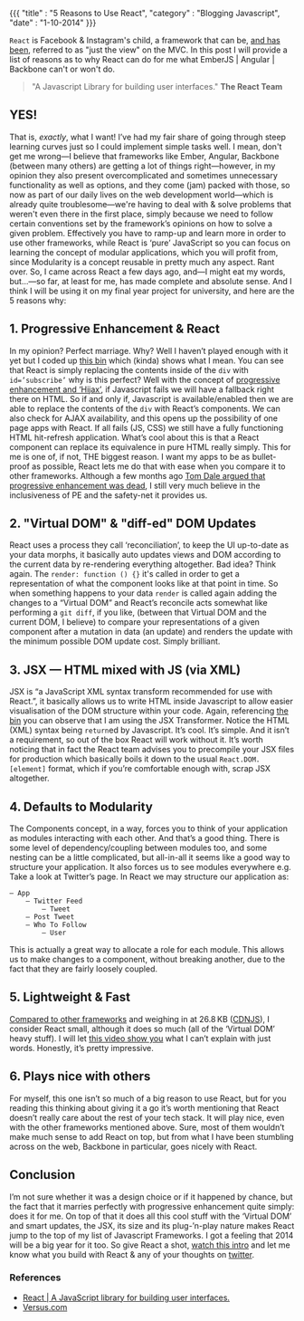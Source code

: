 {{{
  "title" : "5 Reasons to Use React",
  "category" : "Blogging Javascript",
  "date" : "1-10-2014"
}}}

`React` is Facebook & Instagram's child, a framework that can be, [and has been](http://www.youtube.com/watch?v=XxVg_s8xAms), referred to as "just the view" on the MVC. In this post I will provide a list of reasons as to why React can do for me what EmberJS | Angular | Backbone can't or won't do.

> "A Javascript Library for building user interfaces."
> __The React Team__

## YES!
That is, _exactly_, what I want! I’ve had my fair share of going through steep learning curves just so I could implement simple tasks well. I mean, don't get me wrong—I believe that frameworks like Ember, Angular, Backbone (between many others) are getting a lot of things right—however, in my opinion they also present overcomplicated and sometimes unnecessary functionality as well as options, and they come (jam) packed with those, so now as part of our daily lives on the web development world—which is already quite troublesome—we're having to deal with & solve problems that weren't even there in the first place, simply because we need to follow certain conventions set by the framework’s opinions on how to solve a given problem. Effectively you have to ramp-up and learn more in order to use other frameworks, while React is ‘pure’ JavaScript so you can focus on learning the concept of modular applications, which you will profit from, since Modularity is a concept reusable in pretty much any aspect. Rant over. So, I came across React a few days ago, and—I might eat my words, but...—so far, at least for me, has made complete and absolute sense. And I think I will be using it on my final year project for university, and here are the 5 reasons why:

## 1. Progressive Enhancement & React
In my opinion? Perfect marriage. Why? Well I haven’t played enough with it yet but I coded up [this bin](http://jsbin.com/ubuvokUr/6/edit?html,console,output) which (kinda) shows what I mean. You can see that React is simply replacing the contents inside of the `div` with `id=’subscribe’` why is this perfect? Well with the concept of [progressive enhancement and ‘Hijax’](domscripting.com/presentations/wd06/hijax/), if Javascript fails we will have a fallback right there on HTML. So if and only if, Javascript is available/enabled then we are able to replace the contents of the `div` with React’s components. We can also check for AJAX availability, and this opens up the possibility of one page apps with React. If all fails (JS, CSS) we still have a fully functioning HTML hit-refresh application. What’s cool about this is that a React component can replace its equivalence in pure HTML really simply. This for me is one of, if not, THE biggest reason. I want my apps to be as bullet-proof as possible, React lets me do that with ease when you compare it to other frameworks. Although a few months ago [Tom Dale argued that progressive enhancement was dead](http://tomdale.net/2013/09/progressive-enhancement-is-dead/), I still very much believe in the inclusiveness of PE and the safety-net it provides us.

## 2. "Virtual DOM" & "diff-ed" DOM Updates
React uses a process they call ‘reconciliation’, to keep the UI up-to-date as your data morphs, it basically auto updates views and DOM according to the current data by re-rendering everything altogether. Bad idea? Think again. The `render: function () {}` it's called in order to get a representation of what the component looks like at that point in time. So when something happens to your data `render` is called again adding the changes to a “Virtual DOM” and React’s reconcile acts somewhat like performing a `git diff`, if you like, (between that Virtual DOM and the current DOM, I believe) to compare your representations of a given component after a mutation in data (an update) and renders the update with the minimum possible DOM update cost. Simply brilliant.

## 3. JSX — HTML mixed with JS (via XML)
JSX is “a JavaScript XML syntax transform recommended for use with React.”, it basically allows us to write HTML inside Javascript to allow easier visualisation of the DOM structure within your code. Again, referencing [the bin](http://jsbin.com/ubuvokUr/6/edit?html,console,output) you can observe that I am using the JSX Transformer. Notice the HTML (XML) syntax being `return`ed by Javascript. It’s cool. It’s simple. And it isn’t a requirement, so out of the box React will work without it. It’s worth noticing that in fact the React team advises you to precompile your JSX files for production which basically boils it down to the usual `React.DOM.[element]` format, which if you’re comfortable enough with, scrap JSX altogether.

## 4. Defaults to Modularity
The Components concept, in a way, forces you to think of your application as modules interacting with each other. And that’s a good thing. There is some level of dependency/coupling between modules too, and some nesting can be a little complicated, but all-in-all it seems like a good way to structure your application. It also forces us to see modules everywhere e.g. Take a look at Twitter’s page. In React we may structure our application as:

    — App
        — Twitter Feed
            — Tweet
        — Post Tweet
        — Who To Follow
            — User
This is actually a great way to allocate a role for each module. This allows us to make changes to a component, without breaking another, due to the fact that they are fairly loosely coupled.

## 5. Lightweight & Fast
<a href="http://cl.ly/image/0q2j20352G3L" target="_blank">Compared to other frameworks</a> and weighing in at 26.8 KB ([CDNJS](http://cdnjs.com/#react)), I consider React small, although it does so much (all of the ‘Virtual DOM’ heavy stuff). I will let [this video show you](http://www.youtube.com/watch?feature=player_embedded&v=1OeXsL5mr4g) what I can’t explain with just words. Honestly, it’s pretty impressive.

## 6. Plays nice with others
For myself, this one isn’t so much of a big reason to use React, but for you reading this thinking about giving it a go it’s worth mentioning that React doesn’t really care about the rest of your tech stack. It will play nice, even with the other frameworks mentioned above. Sure, most of them wouldn’t make much sense to add React on top, but from what I have been stumbling across on the web, Backbone in particular, goes nicely with React.

## Conclusion
I’m not sure whether it was a design choice or if it happened by chance, but the fact that it marries perfectly with progressive enhancement quite simply: does it for me. On top of that it does all this cool stuff with the ‘Virtual DOM’ and smart updates, the JSX, its size and its plug-’n-play nature makes React jump to the top of my list of Javascript Frameworks. I got a feeling that 2014 will be a big year for it too. So give React a shot, [watch this intro](http://www.youtube.com/watch?feature=player_embedded&v=XxVg_s8xAms) and let me know what you build with React & any of your thoughts on [twitter](http://www.twitter.com/waltercfilho).

### References
- [React | A JavaScript library for building user interfaces.](http://facebook.github.io/react/)
- [Versus.com](http://versus.com/en/ember-js-vs-react)
